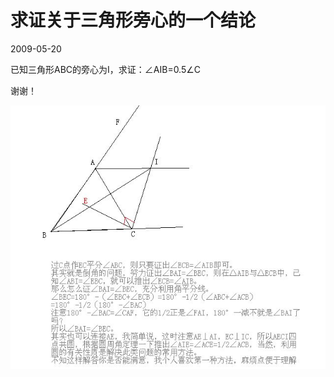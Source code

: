 # 求证关于三角形旁心的一个结论
2009-05-20


已知三角形ABC的旁心为I，求证：∠AIB=0.5∠C


谢谢！

![](3812b31bb051f819012eb25edab44aed2e73e79f.jpeg)
